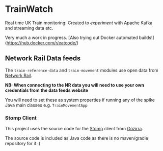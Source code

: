 # TrainWatch

Real time UK Train monitoring. Created to _experiment_ with Apache Kafka and streaming data etc.

Very much a work in progress. [Also trying out Docker automated builds!] (https://hub.docker.com/r/eatcode/)


## Network Rail Data feeds
The `train-reference-data` and `train-movement` modules use open data from [Network Rail](https://datafeeds.networkrail.co.uk).

**NB: When connecting to the NR data you will need to use your own credentials from the data feeds website**

You will need to set these as system properties if running any of the spike Java main classes e.g. `TrainMovementApp`

### Stomp Client
This project uses the source code for the [Stomp](https://stomp.github.io/) client from [Gozirra](http://www.germane-software.com/software/Gozirra).

The source code is included as Java code as there is no maven/gradle repository for it :(

